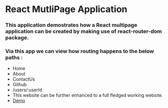 # React MutliPage Application
### This application demostrates how a React multipage application can be created by making use of react-router-dom package. 
### Via this app we can view how routing happens to the below paths :
* Home
* About
* ContactUs
* Github
* /users/:userId
* This website can be further enhanced to a full fledged working website.
* [Demo]()